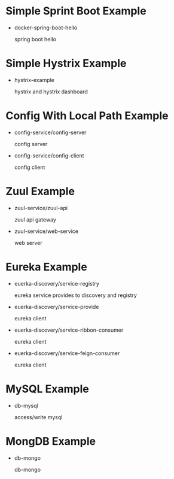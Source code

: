# Simple Sprint Boot Example

  - docker-spring-boot-hello

    spring boot hello


# Simple Hystrix Example

  - hystrix-example

    hystrix and hystrix dashboard


# Config With Local Path Example

  - config-service/config-server

    config server

  - config-service/config-client

    config client


# Zuul Example

  - zuul-service/zuul-api

    zuul api gateway

  - zuul-service/web-service

    web server


# Eureka Example

  - euerka-discovery/service-registry

    eureka service provides to discovery and registry

  - euerka-discovery/service-provide

    eureka client

  - euerka-discovery/service-ribbon-consumer

    eureka client

  - euerka-discovery/service-feign-consumer

    eureka client


# MySQL Example

  - db-mysql

    access/write mysql

# MongDB Example

  - db-mongo

    db-mongo

